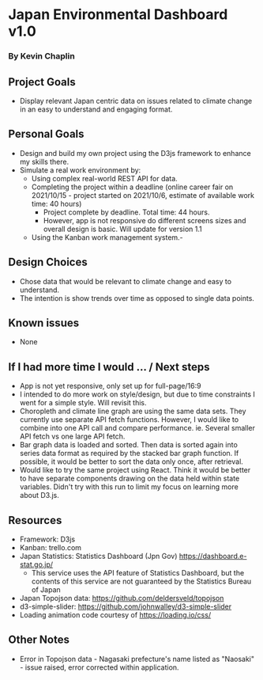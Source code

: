 # Japan Environmental Dashboard v1.0
### By Kevin Chaplin

## Project Goals
- Display relevant Japan centric data on issues related to climate change in an easy to understand and engaging format.

## Personal Goals
- Design and build my own project using the D3js framework to enhance my skills there.
- Simulate a real work environment by:
  - Using complex real-world REST API for data.
  - Completing the project within a deadline (online career fair on 2021/10/15 - project started on 2021/10/6, estimate of available work time: 40 hours)
    - Project complete by deadline. Total time: 44 hours.
    - However, app is not responsive do different screens sizes and overall design is basic. Will update for version 1.1
  - Using the Kanban work management system.-

## Design Choices
- Chose data that would be relevant to climate change and easy to understand.
- The intention is show trends over time as opposed to single data points.

## Known issues
- None

## If I had more time I would ... / Next steps
- App is not yet responsive, only set up for full-page/16:9
- I intended to do more work on style/design, but due to time constraints I went for a simple style. Will revisit this.
- Choropleth and climate line graph are using the same data sets. They currently use separate API fetch functions. However, I would like to combine into one API call and compare performance. ie. Several smaller API fetch vs one large API fetch.
- Bar graph data is loaded and sorted. Then data is sorted again into series data format as required by the stacked bar graph function. If possible, it would be better to sort the data only once, after retrieval.
- Would like to try the same project using React. Think it would be better to have separate components drawing on the data held within state variables. Didn't try with this run to limit my focus on learning more about D3.js.

## Resources
- Framework: D3js
- Kanban: trello.com
- Japan Statistics: Statistics Dashboard (Jpn Gov) https://dashboard.e-stat.go.jp/
  - This service uses the API feature of Statistics Dashboard, but the contents of this service are not guaranteed by the Statistics Bureau of Japan
- Japan Topojson data: https://github.com/deldersveld/topojson
- d3-simple-slider: https://github.com/johnwalley/d3-simple-slider
- Loading animation code courtesy of https://loading.io/css/

## Other Notes
- Error in Topojson data - Nagasaki prefecture's name listed as "Naosaki" - issue raised, error corrected within application.
